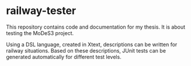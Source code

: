 # railway-tester

This repository contains code and documentation for my thesis. It is about testing the MoDeS3 project.

Using a DSL language, created in Xtext, descriptions can be written for railway situations. Based on these descriptions, JUnit tests can be generated automatically for different test levels.
